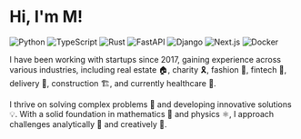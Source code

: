 # Hi, I'm M!

![Python](https://img.shields.io/badge/Python-black?logo=python&logoColor=white)
![TypeScript](https://img.shields.io/badge/TypeScript-black?logo=TypeScript&logoColor=white)
![Rust](https://img.shields.io/badge/Rust-black?logo=rust&logoColor=white)
![FastAPI](https://img.shields.io/badge/FastAPI-black?logo=fastapi&logoColor=white)
![Django](https://img.shields.io/badge/Django-black?logo=django&logoColor=white)
![Next.js](https://img.shields.io/badge/Next.js-black?logo=next.js&logoColor=white)
![Docker](https://img.shields.io/badge/Docker-black?logo=docker&logoColor=white)

I have been working with startups since 2017, gaining experience across various industries, including real estate 🏠, charity 🎗️, fashion 👗, fintech 🏦, delivery 🚚, construction 🏗️, and currently healthcare 🏥.

I thrive on solving complex problems 🧩 and developing innovative solutions 💡. With a solid foundation in mathematics 📐 and physics ⚛️, I approach challenges analytically 🧠 and creatively 🎨.
